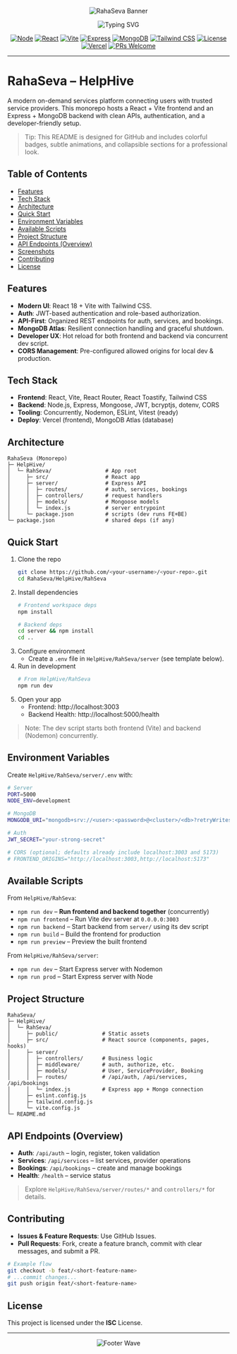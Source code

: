 <!-- prettier-ignore-start -->
<p align="center">
  <img src="https://capsule-render.vercel.app/api?type=waving&color=0:22c55e,100:0ea5e9&height=140&section=header&text=RahaSeva&fontSize=42&fontAlignY=30&fontColor=ffffff&animation=fadeIn" alt="RahaSeva Banner" />
</p>

<p align="center">
  <img src="https://readme-typing-svg.demolab.com?font=Inter&weight=700&size=26&duration=2400&pause=1000&color=22C55E&center=true&vCenter=true&width=900&lines=An+on%E2%80%91demand+services+platform;React+%2B+Vite+Frontend+%7C+Express+%2B+MongoDB+Backend;Fast%2C+Modern%2C+Developer%E2%80%91Friendly" alt="Typing SVG" />
</p>

<p align="center">
  <a href="#"><img alt="Node" src="https://img.shields.io/badge/Node-18%2B-43853D?style=for-the-badge&logo=node.js&logoColor=white"></a>
  <a href="#"><img alt="React" src="https://img.shields.io/badge/React-18-61DAFB?style=for-the-badge&logo=react&logoColor=000"></a>
  <a href="#"><img alt="Vite" src="https://img.shields.io/badge/Vite-7-646CFF?style=for-the-badge&logo=vite&logoColor=fff"></a>
  <a href="#"><img alt="Express" src="https://img.shields.io/badge/Express-4-black?style=for-the-badge&logo=express&logoColor=white"></a>
  <a href="#"><img alt="MongoDB" src="https://img.shields.io/badge/MongoDB-Atlas-01A34D?style=for-the-badge&logo=mongodb&logoColor=white"></a>
  <a href="#"><img alt="Tailwind CSS" src="https://img.shields.io/badge/TailwindCSS-4-38B2AC?style=for-the-badge&logo=tailwindcss&logoColor=white"></a>
  <a href="#"><img alt="License" src="https://img.shields.io/badge/License-ISC-22C55E?style=for-the-badge"></a>
  <a href="https://vercel.com" target="_blank"><img alt="Vercel" src="https://img.shields.io/badge/Powered%20by-Vercel-000?style=for-the-badge&logo=vercel"></a>
  <a href="#contributing"><img alt="PRs Welcome" src="https://img.shields.io/badge/PRs-welcome-0ea5e9?style=for-the-badge&logo=github"></a>
</p>

---

# RahaSeva – HelpHive

A modern on-demand services platform connecting users with trusted service providers. This monorepo hosts a React + Vite frontend and an Express + MongoDB backend with clean APIs, authentication, and a developer-friendly setup.

> Tip: This README is designed for GitHub and includes colorful badges, subtle animations, and collapsible sections for a professional look.

## Table of Contents
- [Features](#features)
- [Tech Stack](#tech-stack)
- [Architecture](#architecture)
- [Quick Start](#quick-start)
- [Environment Variables](#environment-variables)
- [Available Scripts](#available-scripts)
- [Project Structure](#project-structure)
- [API Endpoints (Overview)](#api-endpoints-overview)
- [Screenshots](#screenshots)
- [Contributing](#contributing)
- [License](#license)

## Features
- **Modern UI**: React 18 + Vite with Tailwind CSS.
- **Auth**: JWT-based authentication and role-based authorization.
- **API-First**: Organized REST endpoints for auth, services, and bookings.
- **MongoDB Atlas**: Resilient connection handling and graceful shutdown.
- **Developer UX**: Hot reload for both frontend and backend via concurrent dev script.
- **CORS Management**: Pre-configured allowed origins for local dev & production.

## Tech Stack
- **Frontend**: React, Vite, React Router, React Toastify, Tailwind CSS
- **Backend**: Node.js, Express, Mongoose, JWT, bcryptjs, dotenv, CORS
- **Tooling**: Concurrently, Nodemon, ESLint, Vitest (ready)
- **Deploy**: Vercel (frontend), MongoDB Atlas (database)

## Architecture
```text
RahaSeva (Monorepo)
├─ HelpHive/
│  └─ RahSeva/                 # App root
│     ├─ src/                  # React app
│     ├─ server/               # Express API
│     │  ├─ routes/            # auth, services, bookings
│     │  ├─ controllers/       # request handlers
│     │  ├─ models/            # Mongoose models
│     │  └─ index.js           # server entrypoint
│     └─ package.json          # scripts (dev runs FE+BE)
└─ package.json                # shared deps (if any)
```

## Quick Start
1. Clone the repo
   ```bash
   git clone https://github.com/<your-username>/<your-repo>.git
   cd RahaSeva/HelpHive/RahSeva
   ```
2. Install dependencies
   ```bash
   # Frontend workspace deps
   npm install

   # Backend deps
   cd server && npm install
   cd ..
   ```
3. Configure environment
   - Create a `.env` file in `HelpHive/RahSeva/server` (see template below).
4. Run in development
   ```bash
   # From HelpHive/RahSeva
   npm run dev
   ```
5. Open your app
   - Frontend: http://localhost:3003
   - Backend Health: http://localhost:5000/health

> Note: The dev script starts both frontend (Vite) and backend (Nodemon) concurrently.

## Environment Variables
Create `HelpHive/RahSeva/server/.env` with:
```bash
# Server
PORT=5000
NODE_ENV=development

# MongoDB
MONGODB_URI="mongodb+srv://<user>:<password>@<cluster>/<db>?retryWrites=true&w=majority"

# Auth
JWT_SECRET="your-strong-secret"

# CORS (optional; defaults already include localhost:3003 and 5173)
# FRONTEND_ORIGINS="http://localhost:3003,http://localhost:5173"
```

## Available Scripts
From `HelpHive/RahSeva`:
- `npm run dev` – **Run frontend and backend together** (concurrently)
- `npm run frontend` – Run Vite dev server at `0.0.0.0:3003`
- `npm run backend` – Start backend from `server/` using its dev script
- `npm run build` – Build the frontend for production
- `npm run preview` – Preview the built frontend

From `HelpHive/RahSeva/server`:
- `npm run dev` – Start Express server with Nodemon
- `npm run prod` – Start Express server with Node

## Project Structure
```text
RahaSeva/
├─ HelpHive/
│  └─ RahSeva/
│     ├─ public/              # Static assets
│     ├─ src/                 # React source (components, pages, hooks)
│     ├─ server/
│     │  ├─ controllers/      # Business logic
│     │  ├─ middleware/       # auth, authorize, etc.
│     │  ├─ models/           # User, ServiceProvider, Booking
│     │  ├─ routes/           # /api/auth, /api/services, /api/bookings
│     │  └─ index.js          # Express app + Mongo connection
│     ├─ eslint.config.js
│     ├─ tailwind.config.js
│     └─ vite.config.js
└─ README.md
```

## API Endpoints (Overview)
- **Auth**: `/api/auth` – login, register, token validation
- **Services**: `/api/services` – list services, provider operations
- **Bookings**: `/api/bookings` – create and manage bookings
- **Health**: `/health` – service status

> Explore `HelpHive/RahSeva/server/routes/*` and `controllers/*` for details.




## Contributing
- **Issues & Feature Requests**: Use GitHub Issues.
- **Pull Requests**: Fork, create a feature branch, commit with clear messages, and submit a PR.

```bash
# Example flow
git checkout -b feat/<short-feature-name>
# ...commit changes...
git push origin feat/<short-feature-name>
```

## License
This project is licensed under the **ISC** License.

---

<p align="center">
  <img src="https://capsule-render.vercel.app/api?type=waving&color=0:0ea5e9,100:22c55e&height=120&section=footer" alt="Footer Wave" />
</p>
<!-- prettier-ignore-end -->
